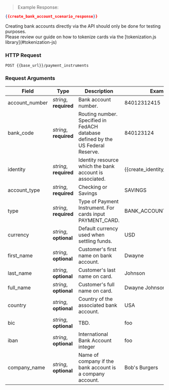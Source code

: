 > Example Response:

```json
{{create_bank_account_scenario_response}}
```
<aside class="warning">
Creating bank accounts directly via the API should only be done for testing purposes.
</aside>
Please review our guide on how to tokenize cards via the [tokenization.js library](#tokenization-js)

### HTTP Request

`POST {{base_url}}/payment_instruments`

### Request Arguments

Field | Type | Description | Example
----- | ---- | ----------- | -------
account_number | *string*, **required** | Bank account number. | 84012312415
bank_code | *string*, **required** | Routing number. Specified in FedACH database defined by the US Federal Reserve. | 840123124
identity | *string*, **required**| Identity resource which the bank account is associated. | {{create_identity_scenario_id}}
account_type | *string*, **required** | Checking or Savings | SAVINGS
type | *string*, **required** | Type of Payment Instrument. For cards input PAYMENT_CARD. | BANK_ACCOUNT
currency | *string*, **optional** | Default currency used when settling funds. | USD
first_name | *string*, **optional** | Customer's first name on bank account. | Dwayne
last_name | *string*, **optional** | Customer's last name on card. | Johnson
full_name | *string*, **optional** | Customer's full name on card. | Dwayne Johnson
country | *string*, **optional** | Country of the associated bank account. | USA
bic | *string*, **optional** | TBD. | foo
iban | *string*, **optional** | International Bank Account integer | foo
company_name | *string*, **optional** | Name of company if the bank account is a company account. |  Bob's Burgers

